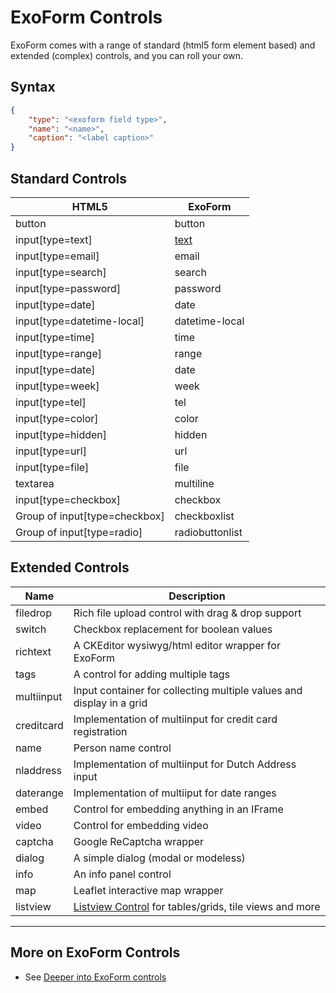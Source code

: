 # ExoForm Controls

ExoForm comes with a range of standard (html5 form element based) and extended (complex) controls, and you can roll your own.

## Syntax

```json
{
    "type": "<exoform field type>",
    "name": "<name>",
    "caption": "<label caption>"
}
```

## Standard Controls

| HTML5                         | ExoForm          | 
| ----------------------------- | ---------------- | 
| button                        | button           |
| input[type=text]              | [text](./controls/textcontrol.md)             |
| input[type=email]             | email            |
| input[type=search]            | search           |
| input[type=password]          | password         |
| input[type=date]              | date             |
| input[type=datetime-local]    | datetime-local   |
| input[type=time]              | time             |
| input[type=range]             | range            |
| input[type=date]              | date             |
| input[type=week]              | week             |
| input[type=tel]               | tel              |
| input[type=color]             | color            |
| input[type=hidden]            | hidden           |
| input[type=url]               | url              |
| input[type=file]              | file             | 
| textarea                      | multiline        |
| input[type=checkbox]          | checkbox         | 
| Group of input[type=checkbox] | checkboxlist     | 
| Group of input[type=radio]    | radiobuttonlist  | 

## Extended Controls

| Name                          | Description                                                          | 
| ----------------------------- | -------------------------------------------------------------------- | 
| filedrop                      | Rich file upload control with drag & drop support                    |
| switch                        | Checkbox replacement for boolean values                              |
| richtext                      | A CKEditor wysiwyg/html editor wrapper for ExoForm                   |
| tags                          | A control for adding multiple tags                                   |
| multiinput                    | Input container for collecting multiple values and display in a grid |
| creditcard                    | Implementation of multiinput for credit card registration            |
| name                          | Person name control                                                  |
| nladdress                     | Implementation of multiinput for Dutch Address input                 |
| daterange                     | Implementation of multiiput for date ranges                          |
| embed                         | Control for embedding anything in an IFrame                          |
| video                         | Control for embedding video                                          |
| captcha                       | Google ReCaptcha wrapper                                             |
| dialog                        | A simple dialog (modal or modeless)                                  |
| info                          | An info panel control                                                |
| map                           | Leaflet interactive map wrapper                                      |
| listview                      | [Listview Control](./controls/listviewcontrol.md) for tables/grids, tile views and more               |

---

## More on ExoForm Controls

- See [Deeper into ExoForm controls](./controls-advanced.md)